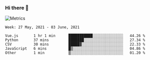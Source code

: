 ### Hi there 👋

![Metrics](https://github.com/radoapx/radoapx/blob/main/github-metrics.svg)

<!--START_SECTION:waka-->
```text
Week: 27 May, 2021 - 03 June, 2021

Vue.js       1 hr 1 min      ███████████░░░░░░░░░░░░░░   44.26 % 
Python       37 mins         ███████░░░░░░░░░░░░░░░░░░   27.34 % 
CSV          30 mins         █████▓░░░░░░░░░░░░░░░░░░░   22.33 % 
JavaScript   6 mins          █▒░░░░░░░░░░░░░░░░░░░░░░░   04.86 % 
Other        1 min           ▒░░░░░░░░░░░░░░░░░░░░░░░░   01.20 % 
```
<!--END_SECTION:waka-->

<!--
**radoapx/radoapx** is a ✨ _special_ ✨ repository because its `README.md` (this file) appears on your GitHub profile.

Here are some ideas to get you started:

- 🔭 I’m currently working on ...
- 🌱 I’m currently learning ...
- 👯 I’m looking to collaborate on ...
- 🤔 I’m looking for help with ...
- 💬 Ask me about ...
- 📫 How to reach me: ...
- 😄 Pronouns: ...
- ⚡ Fun fact: ...
-->
